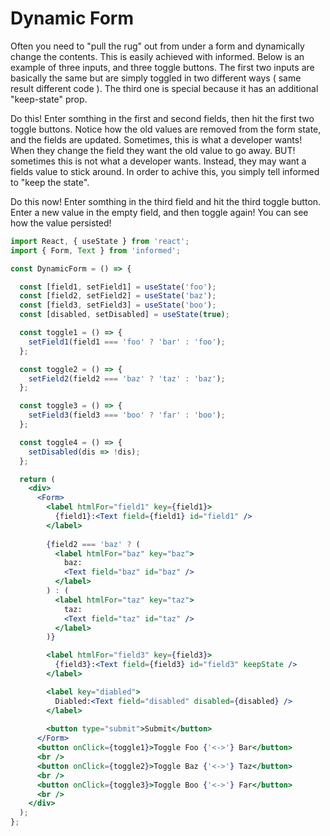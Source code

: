 # Dynamic Form

Often you need to "pull the rug" out from under a form and dynamically change
the contents. This is easily achieved with informed. Below is an example of three
inputs, and three toggle buttons. The first two inputs are basically the same but are
simply toggled in two different ways ( same result different code ). The third one
is special because it has an additional "keep-state" prop. 

Do this! Enter somthing in the first and second fields, then hit the first two toggle buttons.
Notice how the old values are removed from the form state, and the fields are updated. Sometimes,
this is what a developer wants! When they change the field they want the old value to go away. BUT! 
sometimes this is not what a developer wants. Instead, they may want a fields value to stick around.
In order to achive this, you simply tell informed to "keep the state". 

Do this now! Enter somthing in the third field and hit the third toggle button. Enter a new value in the empty field, 
and then toggle again! You can see how the value persisted!

<!-- STORY -->

```jsx
import React, { useState } from 'react';
import { Form, Text } from 'informed';

const DynamicForm = () => {

  const [field1, setField1] = useState('foo');
  const [field2, setField2] = useState('baz');
  const [field3, setField3] = useState('boo');
  const [disabled, setDisabled] = useState(true);

  const toggle1 = () => {
    setField1(field1 === 'foo' ? 'bar' : 'foo');
  };

  const toggle2 = () => {
    setField2(field2 === 'baz' ? 'taz' : 'baz');
  };

  const toggle3 = () => {
    setField3(field3 === 'boo' ? 'far' : 'boo');
  };

  const toggle4 = () => {
    setDisabled(dis => !dis);
  };

  return (
    <div>
      <Form>
        <label htmlFor="field1" key={field1}>
          {field1}:<Text field={field1} id="field1" />
        </label>
       
        {field2 === 'baz' ? (
          <label htmlFor="baz" key="baz">
            baz:
            <Text field="baz" id="baz" />
          </label>
        ) : (
          <label htmlFor="taz" key="taz">
            taz:
            <Text field="taz" id="taz" />
          </label>
        )}

        <label htmlFor="field3" key={field3}>
          {field3}:<Text field={field3} id="field3" keepState />
        </label>

        <label key="diabled">
          Diabled:<Text field="disabled" disabled={disabled} />
        </label>
      
        <button type="submit">Submit</button>
      </Form>
      <button onClick={toggle1}>Toggle Foo {'<->'} Bar</button>
      <br />
      <button onClick={toggle2}>Toggle Baz {'<->'} Taz</button>
      <br />
      <button onClick={toggle3}>Toggle Boo {'<->'} Far</button>
      <br />
    </div>
  );
};

```
